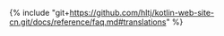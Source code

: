 {% include "git+https://github.com/hltj/kotlin-web-site-cn.git/docs/reference/faq.md#translations" %}
